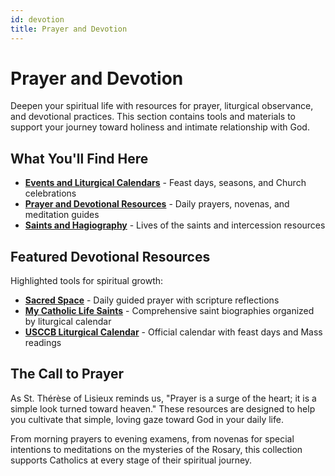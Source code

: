 ```yaml
---
id: devotion
title: Prayer and Devotion
---
```


# Prayer and Devotion

Deepen your spiritual life with resources for prayer, liturgical observance, and devotional practices. This section contains tools and materials to support your journey toward holiness and intimate relationship with God.

## What You'll Find Here

- **[Events and Liturgical Calendars](events-calendars)** - Feast days, seasons, and Church celebrations
- **[Prayer and Devotional Resources](prayer-resources)** - Daily prayers, novenas, and meditation guides
- **[Saints and Hagiography](saints-hagiography)** - Lives of the saints and intercession resources

## Featured Devotional Resources

Highlighted tools for spiritual growth:

- **[Sacred Space](https://sacredspace.com/)** - Daily guided prayer with scripture reflections
- **[My Catholic Life Saints](https://mycatholic.life/saints/saints-of-the-liturgical-year/)** - Comprehensive saint biographies organized by liturgical calendar
- **[USCCB Liturgical Calendar](https://www.usccb.org/committees/divine-worship/liturgical-calendar)** - Official calendar with feast days and Mass readings

## The Call to Prayer

As St. Thérèse of Lisieux reminds us, "Prayer is a surge of the heart; it is a simple look turned toward heaven." These resources are designed to help you cultivate that simple, loving gaze toward God in your daily life.

From morning prayers to evening examens, from novenas for special intentions to meditations on the mysteries of the Rosary, this collection supports Catholics at every stage of their spiritual journey.
